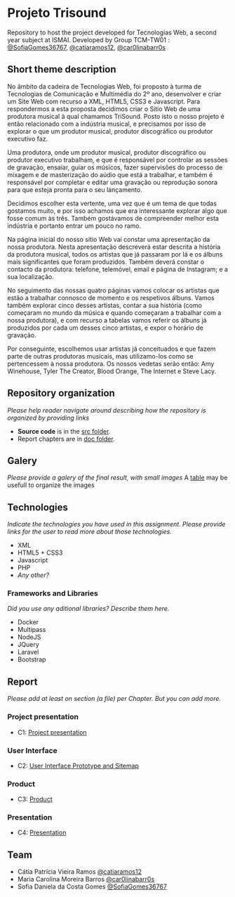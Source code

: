 # Projeto Trisound

Repository to host the project developed for Tecnologias Web, a second year subject at ISMAI. Developed by Group TCM-TW01 : [@SofiaGomes36767](https://github.com/SofiaGomes36767), [@catiaramos12](https://github.com/catiaramos12), [@car0linabarr0s](https://github.com/car0linabarr0s)

## Short theme description

No âmbito da cadeira de Tecnologias Web, foi proposto à turma de Tecnologias de Comunicação e Multimédia do 2º ano, desenvolver e criar um Site Web com recurso a XML, HTML5, CSS3 e Javascript. Para respondermos a esta proposta decidimos criar o Sitio Web de uma produtora musical à qual chamamos TriSound.
Posto isto o nosso projeto é então relacionado com a indústria musical, e precisamos por isso de explorar o que um produtor musical, produtor discográfico ou produtor executivo faz.

Uma produtora, onde um produtor musical, produtor discográfico ou produtor executivo trabalham, e que é responsável por controlar as sessões de gravação, ensaiar, guiar os músicos, fazer supervisões do processo de mixagem e de masterização do aúdio que está a trabalhar, e também é responsável por completar e editar uma gravação ou reprodução sonora para que esteja pronta para o seu lançamento.

Decidimos escolher esta vertente, uma vez que é um tema de que todas gostamos muito, e por isso achamos que era interessante explorar algo que fosse comum às três. Também gostávamos de compreender melhor esta indústria e portanto entrar um pouco no ramo.

Na página inicial do nosso sitio Web vai constar uma apresentação da nossa produtora. Nesta apresentação descreverá estar descrita a história da produtora musical, todos os artistas que já passaram por lá e os álbuns mais significantes que foram produzidos. Também deverá constar o contacto da produtora: telefone, telemóvel, email e página de Instagram; e a sua localização.

No seguimento das nossas quatro páginas vamos colocar os artistas que estão a trabalhar connosco de momento e os respetivos álbuns. Vamos também explorar cinco desses artistas, contar a sua história (como começaram no mundo da música e quando começaram a trabalhar com a nossa produtora), e com recurso a tabelas vamos referir os álbuns já produzidos por cada um desses cinco artistas, e expor o horário de gravação.

Por conseguinte, escolhemos usar artistas já conceituados e que fazem parte de outras produtoras musicais, mas utilizamo-los como se pertencessem à nossa produtora. Os nossos vedetas serão então: Amy Winehouse, Tyler The Creator, Blood Orange, The Internet e Steve Lacy.

## Repository organization

_Please help reader navigate around describing how the repository is organized by providing links_
* **Source code** is in the [src folder](https://github.com/exemploTrabalho/report/src).
* Report chapters are in [doc folder](https://github.com/exemploTrabalho/report/doc).

## Galery

_Please provide a galery of the final result, with small images_
A [table](https://www.markdownguide.org/extended-syntax/#tables) may be usefull to organize the images

## Technologies

_Indicate the technologies you have used in this assignment. Please provide links for the user to read more about those technologies._
* XML
* HTML5 + CSS3
* Javascript
* PHP
* _Any other?_

### Frameworks and Libraries

_Did you use any aditional libraries? Describe them here._
* Docker
* Multipass
* NodeJS
* JQuery
* Laravel
* Bootstrap

## Report
_Please add at least on section (a file) per Chapter. But you can add more._

### Project presentation
* C1: [Project presentation](doc/c1.md)
### User Interface 
* C2: [User Interface Prototype and Sitemap](doc/c2.md)
### Product
* C3: [Product](doc/c3.md)
### Presentation
* C4: [Presentation](doc/c4.md)

## Team
* Cátia Patrícia Vieira Ramos [@catiaramos12](https://github.com/catiaramos12)
* Maria Carolina Moreira Barros [@car0linabarr0s](https://github.com/car0linabarr0s)
* Sofia Daniela da Costa Gomes [@SofiaGomes36767](https://github.com/SofiaGomes36767)
